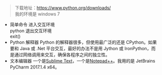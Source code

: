 > 下载地址：https://www.python.org/downloads/  
我的环境是 windows 7
- 简单命令
进入交互环境    
python
退出交互环境  
exit()
- Python 解释器
Python 的解释器很多，但使用最广泛的还是 CPython。如果要和 Java 或 .Net 平台交互，最好的办法不是用 Jython 或 IronPython，而是通过网络调用来交互，确保各程序之间的独立性。
- 文本编辑器
一个是[Sublime Text](http://www.sublimetext.com/)，一个是[Notepad++](http://notepad-plus-plus.org/)。我用的是 JetBrains PyCharm 2017.1.4 x64。